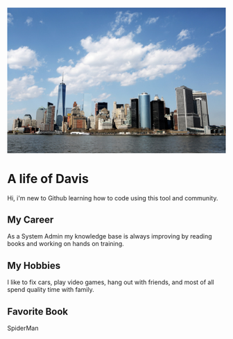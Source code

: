 ![Headshot](pexels-photo.jpg)
# A life of Davis
Hi, i'm new to Github learning how to code using this tool and community.

## My Career
As a System Admin my knowledge base is always improving by reading books and working on hands on training. 

## My Hobbies
I like to fix cars, play video games, hang out with friends, and most of all spend quality time with family. 

## Favorite Book
SpiderMan
